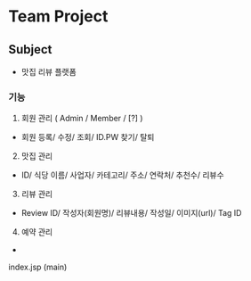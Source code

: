 # Team Project 

## Subject 
* 맛집 리뷰 플랫폼

### 기능

1) 회원 관리 ( Admin / Member / [?] )
* 회원 등록/ 수정/ 조회/ ID.PW 찾기/ 탈퇴
  
2) 맛집 관리
* ID/ 식당 이름/ 사업자/ 카테고리/ 주소/ 연락처/ 추천수/ 리뷰수

3) 리뷰 관리
* Review ID/ 작성자(회원명)/ 리뷰내용/ 작성일/ 이미지(url)/ Tag ID

4) 예약 관리
* 


index.jsp (main)
 
